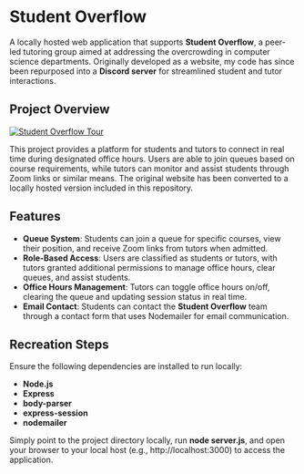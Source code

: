 # Student Overflow

A locally hosted web application that supports **Student Overflow**, a peer-led tutoring group aimed at addressing the overcrowding in computer science departments. Originally developed as a website, my code has since been repurposed into a **Discord server** for streamlined student and tutor interactions.

## Project Overview

[![Student Overflow Tour](https://img.youtube.com/vi/bdgnhDnColE/0.jpg)](https://youtu.be/bdgnhDnColE)

This project provides a platform for students and tutors to connect in real time during designated office hours. Users are able to join queues based on course requirements, while tutors can monitor and assist students through Zoom links or similar means. The original website has been converted to a locally hosted version included in this repository.

## Features

- **Queue System**: Students can join a queue for specific courses, view their position, and receive Zoom links from tutors when admitted.
- **Role-Based Access**: Users are classified as students or tutors, with tutors granted additional permissions to manage office hours, clear queues, and assist students.
- **Office Hours Management**: Tutors can toggle office hours on/off, clearing the queue and updating session status in real time.
- **Email Contact**: Students can contact the **Student Overflow** team through a contact form that uses Nodemailer for email communication.

## Recreation Steps

Ensure the following dependencies are installed to run locally:
- **Node.js**
- **Express**
- **body-parser** 
- **express-session** 
- **nodemailer** 

Simply point to the project directory locally, run **node server.js**, and open your browser to your local host (e.g., http://localhost:3000) to access the application.